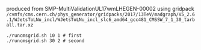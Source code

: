 produced from SMP-MultiValidationUL17wmLHEGEN-00002
using gridpack `/cvmfs/cms.cern.ch/phys_generator/gridpacks/2017/13TeV/madgraph/V5_2.6.1/WJetsToLNu_incl/WJetsToLNu_incl_slc6_amd64_gcc481_CMSSW_7_1_30_tarball.tar.xz`

```shell
./runcmsgrid.sh 10 1 # first
./runcmsgrid.sh 30 2 # second
```
